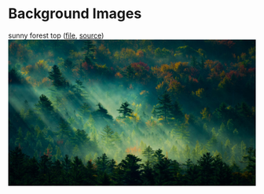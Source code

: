 # Background Images
sunny forest top ([file](sunny-forest-top.jpg), [source](https://wallhaven.cc/w/3zgdd3))
![a sunny forest, viewed from above from the front](sunny-forest-top.jpg "a sunny forest top")
